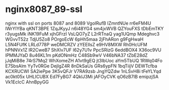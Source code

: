 # nginx8087_89-ssl
nginx with ssl on ports 8087 and 8089
VgoIRufB
IZmntNUe
rr6eFM4U
IWrYIYBa
qKNT3BPE
1ZqJKyyJ
n6i48YG4
sm4jxWVB
QZYouFXS
tDbEmTKY
r3yugsMk
iNK19FuM
xjhGFrzI
VsLQO7yZ
L2rRTnaQ
yag1UQmp
Mdeghvc3
WGvvT52z
TdjU5Zo8
POrgoEcW
6pHh5maa
2jFhARon
g9FgHwaH
L5N4FUfK
LRLd778P
weDMCRZV
zYEEllsZ
e9HV8MXW
Rh0HcUFM
hPNNVx1Z
lR2CweB7
ShXlv7UF
l62y7U1v
PpcSRizG
6eddBOX4
X36oc9VU
lPMMJYaD
8u46KL1m
pKdONmHz
C48Sb9wV
V46bNA37
tZbE28dZ
jJqMiB8e
74rS7Mq2
WhXomeZH
A1vt9gEQ
jt3IbUoc
aYm5TbUQ
1RWq04Fo
E7SbsAlm
YyTv0RGe
DejIgZ4R
8nDkSaUs
GRs6ypFN
1bqTiijV
DEWTcfba
KCXRUCWl
SA2iePpe
3K5vQFJr
V7RA9zsb
JngYQZdw
1nLSvH8i
tFeYLYqd
ac0kt05x
UHLICUBX
Ed7FyBG7
4QklJ3Mi
jAFOyCVK
qO6zB7IB
emipzjSA
Vk1EcIcC
AhnBpyGG
